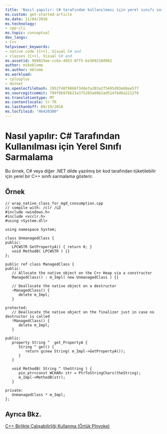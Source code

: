 ```yaml
---
title: 'Nasıl yapılır: C# tarafından kullanılması için yerel sınıfı sarmalama | Microsoft Docs'
ms.custom: get-started-article
ms.date: 11/04/2016
ms.technology:
- cpp-cli
ms.topic: conceptual
dev_langs:
- C++
helpviewer_keywords:
- native code [C++], Visual C# and
- classes [C++], Visual C# and
ms.assetid: 988819ae-cc6a-4453-8ff5-be369210d962
author: mikeblome
ms.author: mblome
ms.workload:
- cplusplus
- dotnet
ms.openlocfilehash: 1952f48f9866f3ddefa203a2f5495d93e68ee577
ms.sourcegitcommit: 799f9b976623a375203ad8b2ad5147bd6a2212f0
ms.translationtype: MT
ms.contentlocale: tr-TR
ms.lasthandoff: 09/19/2018
ms.locfileid: "46420380"
---
```

# <a name="how-to-wrap-native-class-for-use-by-c"></a>Nasıl yapılır: C# Tarafından Kullanılması için Yerel Sınıfı Sarmalama

Bu örnek, C# veya diğer .NET dilde yazılmış bir kod tarafından tüketilebilir için yerel bir C++ sınıfı sarmalama gösterir.

## <a name="example"></a>Örnek

```
// wrap_native_class_for_mgd_consumption.cpp
// compile with: /clr /LD
#include <windows.h>
#include <vcclr.h>
#using <System.dll>

using namespace System;

class UnmanagedClass {
public:
   LPCWSTR GetPropertyA() { return 0; }
   void MethodB( LPCWSTR ) {}
};

public ref class ManagedClass {
public:
   // Allocate the native object on the C++ Heap via a constructor
   ManagedClass() : m_Impl( new UnmanagedClass ) {}

   // Deallocate the native object on a destructor
   ~ManagedClass() {
      delete m_Impl;
   }

protected:
   // Deallocate the native object on the finalizer just in case no destructor is called
   !ManagedClass() {
      delete m_Impl;
   }

public:
   property String ^  get_PropertyA {
      String ^ get() {
         return gcnew String( m_Impl->GetPropertyA());
      }
   }

   void MethodB( String ^ theString ) {
      pin_ptr<const WCHAR> str = PtrToStringChars(theString);
      m_Impl->MethodB(str);
   }

private:
   UnmanagedClass * m_Impl;
};
```

## <a name="see-also"></a>Ayrıca Bkz.

[C++ Birlikte Çalışabilirliği Kullanma (Örtük PInvoke)](../dotnet/using-cpp-interop-implicit-pinvoke.md)